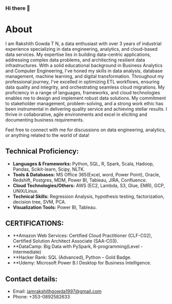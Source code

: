 ### Hi there 👋

# About

I am Rakshith Gowda T N, a data enthusiast with over 3 years of industrial experience specializing in data engineering, analytics, and cloud-based data services. My expertise lies in building data-centric applications, addressing complex data problems, and architecting resilient data infrastructures. With a solid educational background in Business Analytics and Computer Engineering, I've honed my skills in data analysis, database management, machine learning, and digital transformation. Throughout my professional journey, I've excelled in optimizing ETL workflows, ensuring data quality and integrity, and orchestrating seamless cloud migrations. My proficiency in a range of languages, frameworks, and cloud technologies enables me to design and implement robust data solutions. My commitment to stakeholder management, problem-solving, and a strong work ethic has been instrumental in delivering quality service and achieving stellar results. I thrive in collaborative, agile environments and excel in eliciting and documenting business requirements.

Feel free to connect with me for discussions on data engineering, analytics, or anything related to the world of data!

## Technical Proficiency:

- **Languages & Frameworks:** Python, SQL, R, Spark, Scala, Hadoop, Pandas, Scikit-learn, Scipy, NLTK.
- **Tools & Databases:** MS Office 365(Excel, word, Power Point), Oracle, Redshift, Postgres, MDM, Power BI, Tableau, JIRA, Confluence.
- **Cloud Technologies/Others:** AWS (EC2, Lambda, S3, Glue, EMR), GCP, UNIX/Linux.
- **Technical Skills:** Regression Analysis, hypothesis testing, factorization, decision tree, SVM, PCA.
- **Visualization Tools:** Power BI, Tableau.

## CERTIFICATIONS:
-	**Amazon Web Services: Certified Cloud Practitioner (CLF-C02), Certified Solution Architect Associate (SAA-C03).
- **DataCamp: Big Data with PySpark, R-programming(Level - Intermediate)
- **Hacker Rank: SQL (Advanced), Python – Gold Badge.
- **Udemy: Microsoft Power B.I Desktop for Business Intelligence.


## Contact details:

- Email: iamrakshithgowda1997@gmail.com
- Phone: +353-0892582633
